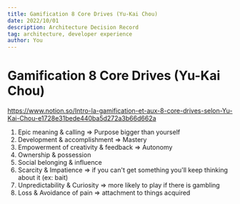 ```yaml
---
title: Gamification 8 Core Drives (Yu-Kai Chou)
date: 2022/10/01
description: Architecture Decision Record
tag: architecture, developer experience
author: You
---
```


# Gamification 8 Core Drives (Yu-Kai Chou)

https://www.notion.so/Intro-la-gamification-et-aux-8-core-drives-selon-Yu-Kai-Chou-e1728e31bede440ba5d272a3b66d662a

1. Epic meaning & calling => Purpose bigger than yourself
2. Development & accomplishment => Mastery
3. Empowerment of creativity & feedback => Autonomy
4. Ownership & possession
5. Social belonging & influence
6. Scarcity & Impatience => if you can't get something you'll keep thinking about it (ex: bait)
7. Unpredictability & Curiosity => more likely to play if there is gambling
8. Loss & Avoidance of pain => attachment to things acquired
